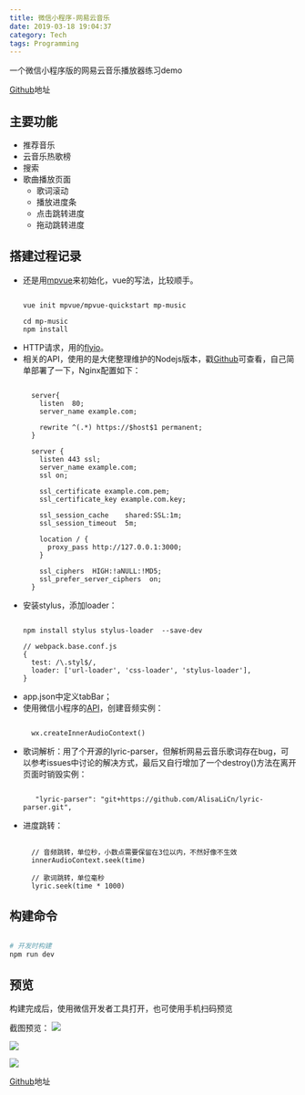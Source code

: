 ```yaml
---
title: 微信小程序-网易云音乐
date: 2019-03-18 19:04:37
category: Tech
tags: Programming
---
```


一个微信小程序版的网易云音乐播放器练习demo

[Github](https://github.com/AlisaLiCn/mp-music)地址

## 主要功能
- 推荐音乐
- 云音乐热歌榜
- 搜索
- 歌曲播放页面
    - 歌词滚动
    - 播放进度条
    - 点击跳转进度
    - 拖动跳转进度

## 搭建过程记录
- 还是用[mpvue](http://mpvue.com/mpvue/)来初始化，vue的写法，比较顺手。
  ```

  vue init mpvue/mpvue-quickstart mp-music

  cd mp-music
  npm install

  ```
- HTTP请求，用的[flyio](https://wendux.github.io/dist/#/doc/flyio/readme)。
- 相关的API，使用的是大佬整理维护的Nodejs版本，戳[Github](https://github.com/Binaryify/NeteaseCloudMusicApi)可查看，自己简单部署了一下，Nginx配置如下：
  ```

	server{
	  listen  80;
	  server_name example.com;

	  rewrite ^(.*) https://$host$1 permanent;
	}

	server {
	  listen 443 ssl;
	  server_name example.com;
	  ssl on;

	  ssl_certificate example.com.pem;
	  ssl_certificate_key example.com.key;

	  ssl_session_cache    shared:SSL:1m;
	  ssl_session_timeout  5m;

	  location / {
	    proxy_pass http://127.0.0.1:3000;
	  }

	  ssl_ciphers  HIGH:!aNULL:!MD5;
	  ssl_prefer_server_ciphers  on;
	}

  ```
- 安装stylus，添加loader：
  ```

  npm install stylus stylus-loader  --save-dev

  // webpack.base.conf.js
  {
    test: /\.styl$/,
    loader: ['url-loader', 'css-loader', 'stylus-loader'],
  }

  ```
- app.json中定义tabBar；
- 使用微信小程序的[API](https://developers.weixin.qq.com/miniprogram/dev/api/InnerAudioContext.html)，创建音频实例：
  ```

	wx.createInnerAudioContext()

  ```
- 歌词解析：用了个开源的lyric-parser，但解析网易云音乐歌词存在bug，可以参考issues中讨论的解决方式，最后又自行增加了一个destroy()方法在离开页面时销毁实例：
  ```

	 "lyric-parser": "git+https://github.com/AlisaLiCn/lyric-parser.git",

  ```
- 进度跳转：
  ```

	// 音频跳转，单位秒，小数点需要保留在3位以内，不然好像不生效
	innerAudioContext.seek(time)

	// 歌词跳转，单位毫秒
	lyric.seek(time * 1000)

  ```


## 构建命令
``` bash

# 开发时构建
npm run dev


```

## 预览
构建完成后，使用微信开发者工具打开，也可使用手机扫码预览

截图预览：
![](play-list.jpg)

![](play-search.jpg)

![](play-detail.jpg)


[Github](https://github.com/AlisaLiCn/mp-music)地址



